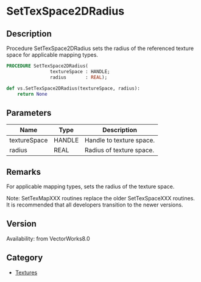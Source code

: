 # SetTexSpace2DRadius

## Description
Procedure SetTexSpace2DRadius sets the radius of the referenced texture space for applicable mapping types.

```pascal
PROCEDURE SetTexSpace2DRadius(
				textureSpace : HANDLE;
				radius       : REAL);
```

```python
def vs.SetTexSpace2DRadius(textureSpace, radius):
    return None
```

## Parameters
|Name|Type|Description|
|---|---|---|
|textureSpace|HANDLE|Handle to texture space.|
|radius|REAL|Radius of texture space.|

## Remarks
For applicable mapping types, sets the radius of the texture space.

Note: SetTexMapXXX routines replace the older SetTexSpaceXXX routines.  It is recommended that all developers transition to the newer versions.

## Version
Availability: from VectorWorks8.0

## Category
* [Textures](../Categories/Textures.md)
